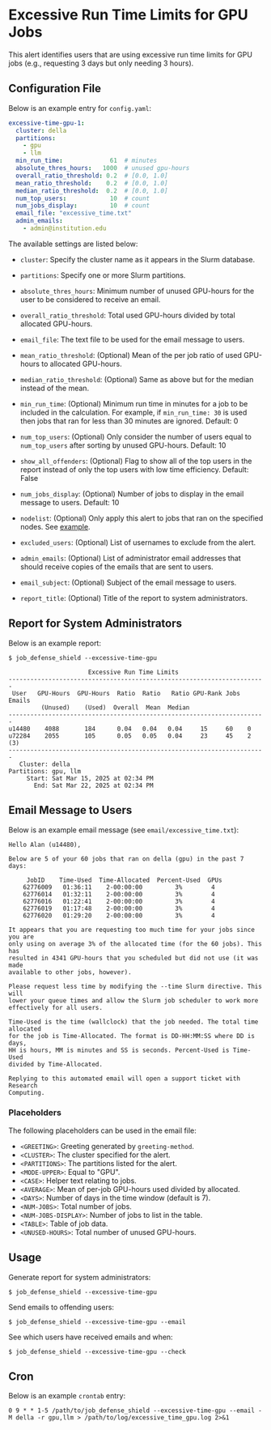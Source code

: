 # Excessive Run Time Limits for GPU Jobs

This alert identifies users that are using excessive run time limits for GPU jobs (e.g., requesting 3 days but only needing 3 hours).

## Configuration File

Below is an example entry for `config.yaml`:

```yaml
excessive-time-gpu-1:
  cluster: della
  partitions:
    - gpu
    - llm
  min_run_time:             61  # minutes
  absolute_thres_hours:   1000  # unused gpu-hours
  overall_ratio_threshold: 0.2  # [0.0, 1.0]
  mean_ratio_threshold:    0.2  # [0.0, 1.0]
  median_ratio_threshold:  0.2  # [0.0, 1.0]
  num_top_users:            10  # count
  num_jobs_display:         10  # count
  email_file: "excessive_time.txt"
  admin_emails:
    - admin@institution.edu
```

The available settings are listed below:

- `cluster`: Specify the cluster name as it appears in the Slurm database.

- `partitions`: Specify one or more Slurm partitions.

- `absolute_thres_hours`: Minimum number of unused GPU-hours for the user to be considered to receive an email.

- `overall_ratio_threshold`: Total used GPU-hours divided by total allocated GPU-hours.

- `email_file`: The text file to be used for the email message to users.

- `mean_ratio_threshold`: (Optional) Mean of the per job ratio of used GPU-hours to allocated GPU-hours.

- `median_ratio_threshold`: (Optional) Same as above but for the median instead of the mean.

- `min_run_time`: (Optional) Minimum run time in minutes for a job to be included in the calculation. For example, if `min_run_time: 30` is used then jobs that ran for less than 30 minutes are ignored. Default: 0

- `num_top_users`: (Optional) Only consider the number of users equal to `num_top_users` after sorting by unused GPU-hours. Default: 10

- `show_all_offenders`: (Optional) Flag to show all of the top users in the report instead of only the top users with low time efficiency. Default: False

- `num_jobs_display`: (Optional) Number of jobs to display in the email message to users. Default: 10

- `nodelist`: (Optional) Only apply this alert to jobs that ran on the specified nodes. See [example](../nodelist.md).

- `excluded_users`: (Optional) List of usernames to exclude from the alert.

- `admin_emails`: (Optional) List of administrator email addresses that should receive copies of the emails that are sent to users.

- `email_subject`: (Optional) Subject of the email message to users.

- `report_title`: (Optional) Title of the report to system administrators.

## Report for System Administrators

Below is an example report:

```
$ job_defense_shield --excessive-time-gpu

                      Excessive Run Time Limits                        
-----------------------------------------------------------------------
 User   GPU-Hours  GPU-Hours  Ratio  Ratio   Ratio GPU-Rank Jobs Emails
         (Unused)    (Used)  Overall  Mean  Median                     
-----------------------------------------------------------------------
u14480    4088       184      0.04   0.04   0.04     15     60    0   
u72284    2055       105      0.05   0.05   0.04     23     45    2 (3)   
-----------------------------------------------------------------------
   Cluster: della
Partitions: gpu, llm
     Start: Sat Mar 15, 2025 at 02:34 PM
       End: Sat Mar 22, 2025 at 02:34 PM
```

## Email Message to Users

Below is an example email message (see `email/excessive_time.txt`):

```
Hello Alan (u14480),

Below are 5 of your 60 jobs that ran on della (gpu) in the past 7 days:

     JobID    Time-Used  Time-Allocated  Percent-Used  GPUs
    62776009   01:36:11    2-00:00:00         3%        4 
    62776014   01:32:11    2-00:00:00         3%        4
    62776016   01:22:41    2-00:00:00         3%        4
    62776019   01:17:48    2-00:00:00         3%        4
    62776020   01:29:20    2-00:00:00         3%        4

It appears that you are requesting too much time for your jobs since you are
only using on average 3% of the allocated time (for the 60 jobs). This has
resulted in 4341 GPU-hours that you scheduled but did not use (it was made
available to other jobs, however).

Please request less time by modifying the --time Slurm directive. This will
lower your queue times and allow the Slurm job scheduler to work more
effectively for all users.

Time-Used is the time (wallclock) that the job needed. The total time allocated
for the job is Time-Allocated. The format is DD-HH:MM:SS where DD is days,
HH is hours, MM is minutes and SS is seconds. Percent-Used is Time-Used
divided by Time-Allocated.

Replying to this automated email will open a support ticket with Research
Computing.
```

### Placeholders

The following placeholders can be used in the email file:

- `<GREETING>`: Greeting generated by `greeting-method`.
- `<CLUSTER>`: The cluster specified for the alert.
- `<PARTITIONS>`: The partitions listed for the alert.
- `<MODE-UPPER>`: Equal to "GPU".
- `<CASE>`: Helper text relating to jobs.
- `<AVERAGE>`: Mean of per-job GPU-hours used divided by allocated.
- `<DAYS>`: Number of days in the time window (default is 7).
- `<NUM-JOBS>`: Total number of jobs.
- `<NUM-JOBS-DISPLAY>`: Number of jobs to list in the table.
- `<TABLE>`: Table of job data.
- `<UNUSED-HOURS>`: Total number of unused GPU-hours.

## Usage

Generate report for system administrators:

```
$ job_defense_shield --excessive-time-gpu
```

Send emails to offending users:

```
$ job_defense_shield --excessive-time-gpu --email
```

See which users have received emails and when:

```
$ job_defense_shield --excessive-time-gpu --check
```

## Cron

Below is an example `crontab` entry:

```
0 9 * * 1-5 /path/to/job_defense_shield --excessive-time-gpu --email -M della -r gpu,llm > /path/to/log/excessive_time_gpu.log 2>&1
```
